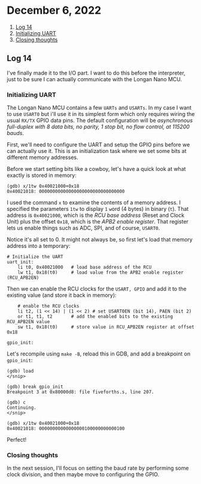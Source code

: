 # December 6, 2022

1. [Log 14](#log-14)
2. [Initializing UART](#initializing-uart)
3. [Closing thoughts](#closing-thoughts)

## Log 14

I've finally made it to the I/O part. I want to do this before the interpreter, just to be sure I can actually communicate with the Longan Nano MCU.

### Initializing UART

The Longan Nano MCU contains a few `UARTs` and `USARTs`. In my case I want to use `USART0` but i'll use it in its simplest form which only requires wiring the usual `RX/TX` GPIO data pins. The default configuration will be _asynchronous full-duplex with 8 data bits, no parity, 1 stop bit, no flow control, at 115200 bauds_.

First, we'll need to configure the UART and setup the GPIO pins before we can actually use it. This is an initialization task where we set some bits at different memory addresses.

Before we start setting bits like a cowboy, let's have a quick look at what exactly is stored in memory:

```
(gdb) x/1tw 0x40021000+0x18
0x40021018:	00000000000000000000000000000000
```

I used the command `x` to examine the contents of a memory address. I specified the parameters `1tw` to display `1` `w`ord (4 bytes) in binary (`t`). That address is `0x40021000`, which is the _RCU base address_ (Reset and Clock Unit) plus the offset `0x18`, which is the _APB2 enable register_. That register lets us enable things such as ADC, SPI, and of course, `USART0`.

Notice it's all set to 0. It might not always be, so first let's load that memory address into a temporary:

```
# Initialize the UART
uart_init:
    li t0, 0x40021000   # load base address of the RCU
    lw t1, 0x18(t0)     # load value from the APB2 enable register (RCU_APB2EN)
```

Then we can enable the RCU clocks for the `USART, GPIO` and add it to the existing value (and store it back in memory):

```
    # enable the RCU clocks
    li t2, (1 << 14) | (1 << 2) # set USART0EN (bit 14), PAEN (bit 2)
    or t1, t1, t2       # add the enabled bits to the existing RCU_APB2EN value
    sw t1, 0x18(t0)     # store value in RCU_APB2EN register at offset 0x18

gpio_init:
```

Let's recompile using `make -B`, reload this in GDB, and add a breakpoint on `gpio_init`:

```
(gdb) load
</snip>

(gdb) break gpio_init
Breakpoint 3 at 0x80000d8: file fiveforths.s, line 207.

(gdb) c
Continuing.
</snip>

(gdb) x/1tw 0x40021000+0x18
0x40021018:	00000000000000000100000000000100
```

Perfect!

### Closing thoughts

In the next session, I'll focus on setting the baud rate by performing some clock division, and then maybe move to configuring the GPIO.
